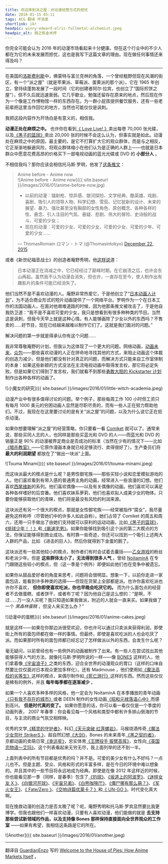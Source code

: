 ```yaml
---
title: 欢迎来到派之屋：对动漫经营方式的担忧
date: 2016-01-15 05:11
tags: ACG 翻译 坏消息
shortlink: ikr
headpic: winry-edward-elric-fullmetal-alchemist.jpeg
headpic_alt: 钢之炼金术师
---
```


你完全可能会认为 2016 年的动漫市场看起来十分健康。但在这个行业中的不少人都在为它的未来发展而担忧，这也是我写下这篇文章的理由。现在做任何事情还来得及吗？

<!--more-->

----------

在美国的[洛斯费利斯](https://goo.gl/maps/MU3oLqc8YZL2)中，佛蒙特与富兰克林的角落，一个曾经粗野但现在风潮的街区，有一个“派之屋”（就是苹果派、草莓派、蛋黄派的那个派）。它在 1965 年创立，曾持续蓬勃发展了一段时间（它的创建者阿尔·拉宾，也创立了“国际煎饼之屋”），但不久后就迅速衰弱。它几乎歇业，勉强还留存在原来的地点，然后现在作为一个像是工作博物馆一样的东西存在。为一群小屁孩提供餐饮服务，还有一些老前辈把这里当作回忆的地方，当然也可能仅仅是讽刺。

我把这段内容作为开场白是有意义的，相信我。

**动漫正处在麻烦之中。** 也许你在看到[《 Love Live! 》](http://bangumi.tv/subject/49294)卖出每卷 70,000 张光碟，以及[《黑子的篮球》](http://bangumi.tv/subject/23684)卖出 20,000 张的时候不会这么认为，但事实就是如此。动漫处在麻烦之中的原因，最主要的，是它不打算扩大它的观众群体，而是与之相反，它正渐渐地躲避风险，将观众群体缩小在他们认为是正确的人群上——也就是日本群众中愿意花费高昂的价格买下一部电视动画的蓝光光碟或 DVD 的 **小部分人** 。

不相信我吗？那你应该会相信托马斯·罗明，他发了[这条推文](https://twitter.com/Thomasintokyo/status/679101850189217792)：

>	Anime before - Anime now  
>	![Anime before - Anime now]({{ site.baseurl }}/images/2016/01/anime-before-now.jpg)
>	
>	-	以前的动漫：镭射枪、惊异感、银河探险、文学经典、酷英雄、戏剧、喜剧、吸引人的领导人物、科学幻想、雪茄、记忆犹新的设计、未来的展望、暴力、强壮甚至没有胸部的女性角色、原创概念、各种各样的性、悬念、引人注目的气氛、悬疑、悲剧、伟大的冒险、史诗般的战斗、可爱的少女；
>	-	现在的动漫：可爱的少女、可爱的少女、可爱的少女、可爱的少年、可爱的少女……
>	
>	&mdash; ThomasRomain ロマン・トマ (@Thomasintokyo) [December 22, 2015](https://twitter.com/Thomasintokyo/status/679101850189217792)

或者《新世纪福音战士》的创造者庵野秀明，他[这样说](http://www.techtimes.com/articles/55317/20150526/evangelion-creator-hideaki-anno-thinks-anime-will-die-within-next-two-decades.htm)道：

>   日本动漫正在消减之中，它已经经过了巅峰时期。在它崩溃之后，也许会东山再起。虽然我不认为动漫会消失，但也许，一直存在至今，使人制作出有趣影片的条件可能已经消失了。

他们当然不是不喜欢动漫的人。庵野非常热爱它，于是他创立了“[日本动画人计划](https://zh.wikipedia.org/wiki/%E6%97%A5%E6%9C%AC%E5%8B%95%E7%95%AB%E4%BA%BA%E5%B1%95%E8%A6%BD%E6%9C%83)”，为不适合商业形式的短片动画提供了一个网络平台。罗明作为一个在日本工作的法国动画人，在面对他艰难道路的时候，因为他那条推文被攻击了，于是他自我防卫道：“我不是不喜欢可爱的少女，我只是想看到有很多种种类的节目。当然这是讽刺，但我今天早上就是这种心情。有人能够画除了少女以外的东西吗？不售卖的……好节目，现在已经越来越难以制作它们了。这就是我们面对的问题。”

解决问题的第一步就是得承认你有这个问题……

我非常尊敬庵野的计划，但我认为这体现了一个更大的问题。网络动画，[动画未来](https://zh.wikipedia.org/wiki/%E9%9D%92%E5%B9%B4%E5%8A%A8%E7%94%BB%E5%88%B6%E4%BD%9C%E8%80%85%E8%82%B2%E6%88%90%E8%AE%A1%E5%88%92)，[众包](https://zh.wikipedia.org/wiki/%E4%BC%97%E5%8C%85)——那些喜欢动漫的人正在拼命地寻找其他的方式，来阻止动画这个体裁的创造力减少。但是他们都没有针对真正的问题，而解决方式只能来自工作室体制的本身：如果这些新颖的方式没法在主流电视动画中取得发言权，那它将必定失败。但是如果它们得到了发言权，我们就看不到那些[勇敢大胆的 Kickstarter 计划](https://en.wikipedia.org/wiki/Little_Witch_Academia)制作出各种各样的动画了。

![小魔女的研究]({{ site.baseurl }}/images/2016/01/little-witch-academia.jpeg)

动漫产业中有很多值得讨论的问题。举个例子，那些每周工作 100 小时但工资只有每月 1000 美元的穷困动画人显然是尽职尽责的，而有一些人正在努力帮助他们。不过，我现在在这里要讨论的是有关“派之屋”的问题，以及为什么说它正在扼杀动漫。

如果你想要理解“派之屋”的经营策略，你只要看一看 [Comiket](https://zh.wikipedia.org/wiki/Comic_Market) 就可以了。通常来说，那些买同人志的人，也同样是那些买蓝光和 DVD 的人——而蓝光和 DVD 的销量正是 90% 的动漫被界定商业是否成功的标准（当然在少有的情况下——比如[《暗杀教室》](http://bangumi.tv/subject/106818)——它原作漫画本身就已经足够流行、卖得很好了）。生产委员们将 **最大的利润期望** 都放在了“做出一块派”上面。

![Touma Minami]({{ site.baseurl }}/images/2016/01/touma-minami.jpeg)

而这块派最大的楔点是什么呢？是男性御宅族——那些买轻小说和恋爱模拟游戏的人。他们喜欢看到有带入感的普通男主角的动画，经常进入一些浪漫的幻想。他们喜欢[西尾维新](https://zh.wikipedia.org/wiki/%E8%A5%BF%E5%B0%BE%E7%B6%AD%E6%96%B0)的系列。他们喜欢偶像——以及有关偶像的动画。他们喜欢可以满足各种各样嗜好的后宫番。他们喜欢妹系萝莉，他们也喜欢拟人成美少女的物体。只要你能够获取他们的青睐，他们将是最没有风险的利润来源。

这块派还有另一个很大的楔点，那就是女性御宅族——经常被指作“腐女”，我尽量避免这样称呼（尽管她们中的许多人如此自称）。她们占领了 Comiket 的周五和周六，还用一只手做出了由她们支持就可以获利的运动动画，比如[《黑子的篮球》](http://bangumi.tv/subject/23684)，[《排球少年！！》](http://bangumi.tv/subject/84171)和[《飙速宅男》](http://bangumi.tv/subject/59583)。如果你能够找到吸引这个派的第二大楔点的方法，你保证能够得到商业成功。有时靠一些奇迹，你还可以找到一个吸引上述两大人群的产品，比如 《进击的巨人》，然后你就得到下金蛋的鹅了。

这块派还有一些其他较小的楔点，制作者们有时会试着去囊括——[乙女游戏](https://en.wikipedia.org/wiki/Otome_game)的粉丝和老派少年。但是 **这些群体太小了，无法得到很多人气** 。曾经 [NoitaminA](https://zh.wikipedia.org/wiki/NoitaminA) 在专门跟随这些较小的楔点，但（这一季是个例外）即便如此他们也在竞争中被遗忘。

如果你从甜品爱好者的角度来思考，问题将会很明显。想象一下，以前你走进一家面包店，能看到许多种类的选择——但现在货架上全部都是派。也许你喜欢吃派也许你不喜欢， **但你即使喜欢吃派，你也早晚会吃厌它的。** 而为什么面包点的经营者不去做蛋糕、或者饼干、或者布丁呢？因为他自己是这么想的：“是啊，不过……万一没人买呢？我只知道如果我做派，附近的人就会一直来买。如果我做了一个 *黑森林蛋糕* ，但没人来买怎么办？”

![动漫中的蛋糕]({{ site.baseurl }}/images/2016/01/anime-cakes.jpeg)

就是这样——如果在你那边派很受欢迎，你也许可以通过只卖派来获得利润，即使街上所有的面包师都在做一样的事情。但最终，即使是喜欢吃派的人也会吃厌了派。而如果那时所有的面包师都已经忘记了怎样做派以外的东西，会发生什么呢？

毫无疑问，以前曾经也有一些例外的动画被制作了出来。有一些人在尝试找出其他能够获得人气的方法，就像托马斯·罗明所说的一样——像 [BONES](https://zh.wikipedia.org/wiki/BONES_(%E5%8B%95%E7%95%AB%E8%A3%BD%E4%BD%9C%E5%85%AC%E5%8F%B8)) 这样的人，他们拿着像[《宇宙浪子》](http://bangumi.tv/subject/80864)之类的东西，迎合全世界的动漫观众的胃口（这样的口味自然要比仅仅面对日本观众更加多样化）。还有 Madmouse ，他们使用如[《魔法高校的劣等生》](http://bangumi.tv/subject/84872)这样的楔点，来偶尔制作如[《死亡游行》](http://bangumi.tv/subject/116742)这样的东西。然而这些仅仅是稀有的例外，并且 **每年每季都在逐渐减少** 。

如果一个人喜欢多种多样的风格，他一定会为 NoitaminA 在本季播放的青年动画[《只有我不存在的城市》](http://bangumi.tv/subject/137722)或者 DEEN 制作的女性动画[《昭和元禄落语心中》](http://bangumi.tv/subject/119394)而感到高兴。 **但是时代真的变了。** 如果你愿意的话，你可以看一看仅仅是一个季度的动画列表， 2007 年春季：你会看见每一个风格和类型中都有许多排山倒海的节目，与主流的商业气氛交相辉映。

优秀的文学[《精灵的守护者》](http://bangumi.tv/subject/1976)，科幻[《天元突破 红莲螺岩》](http://bangumi.tv/subject/770)，马猴烧酒传奇[《魔法少女奈叶 StrikerS 》](http://bangumi.tv/subject/1264)，超自然幻想[《大剑》](http://bangumi.tv/subject/982)，Bones 的未来青年[《黑之契约者》](http://bangumi.tv/subject/292)，京都动画的卖萌日常[《幸运星》](http://bangumi.tv/subject/276)，忠实体育[《王牌投手 振臂高挥》](http://bangumi.tv/subject/1267)，女性向[《英国恋物语～艾玛》](http://bangumi.tv/subject/1964)。这个列表看起来无穷无尽，我上面列举的还不到一半。

上面列表中的所有节目都是优秀的吗？并不是。可爱的美少女有什么不好吗？一点儿也不。但是主题、受众、风格和形式的丰富多样，是在今日的环境中难以想象的。并且其中的一些节目将永远地成为经典。即使是在像 2012 年这样近的时候，你也能看见那一季（同样，是春季）包含了[《钓球》](http://bangumi.tv/subject/33255)、[《坂道上的阿波罗》](http://bangumi.tv/subject/29426)、[《迷样女友 X 》](http://bangumi.tv/subject/29323)、[《向银河开球》](http://bangumi.tv/subject/31374)、[《宇宙兄弟》](http://bangumi.tv/subject/28533)、[《白熊咖啡厅》](http://bangumi.tv/subject/32318)、[《僵尸哪有那么萌？》](http://bangumi.tv/subject/28230)、[《军火女王》](http://bangumi.tv/subject/29073)、[《 Fate/Zero 》](http://bangumi.tv/subject/10639)、[《交响诗篇优莱卡 7 》](http://bangumi.tv/subject/1759)和[《 UN-GO 》](http://bangumi.tv/subject/18636)。时代变化真大啊。

现在挽救动漫的创造力是否太晚了呢？呃，庵野秀明和托马斯·罗宾显然要比我更博学。但我也跟他们一样喜欢动漫，只要有人喜欢动漫，他们能做的就是 **去支持那些尝试新领域的作品，以及支持像 Bones 那样保持直接面向全世界观众的工作室** ——如果有希望，我相信这条路是它的所在。

![Another]({{ site.baseurl }}/images/2016/01/another.jpeg)

-------

翻译自 [GuardianEnzo](http://myanimelist.net/profile/GuardianEnzo) 写的 [Welcome to the House of Pies: How Anime Markets Itself](http://myanimelist.net/featured/1289) 。
